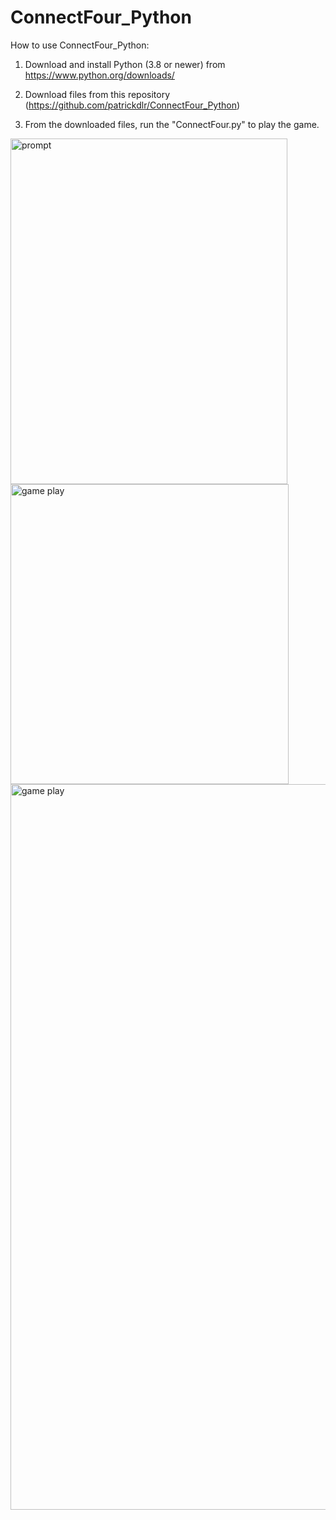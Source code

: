 # ConnectFour_Python

How to use ConnectFour_Python:
1. Download and install Python (3.8 or newer) from https://www.python.org/downloads/

2. Download files from this repository (https://github.com/patrickdlr/ConnectFour_Python)

4. From the downloaded files, run the "ConnectFour.py" to play the game.

<div class="row">
  <div class="column">
    <img src="https://user-images.githubusercontent.com/59127562/115183635-046ebb80-a091-11eb-9c19-8ec14427e5da.PNG" alt="prompt" width="443" height="553">
    <img src="https://user-images.githubusercontent.com/59127562/115183642-06d11580-a091-11eb-8302-4aff62314c1b.PNG" alt="game play" width="445" height="480">
    <img src="https://user-images.githubusercontent.com/59127562/115183644-09336f80-a091-11eb-9b80-324f78131bcf.PNG" alt="game play" width="1105" height="1161">
  </div>
</div>


<!--[![ConnectFourSC1](https://user-images.githubusercontent.com/59127562/115183635-046ebb80-a091-11eb-9c19-8ec14427e5da.PNG)
![ConnectFourSC2](https://user-images.githubusercontent.com/59127562/115183642-06d11580-a091-11eb-8302-4aff62314c1b.PNG)
![ConnectFourSC3](https://user-images.githubusercontent.com/59127562/115183644-09336f80-a091-11eb-9b80-324f78131bcf.PNG)](url)-->
